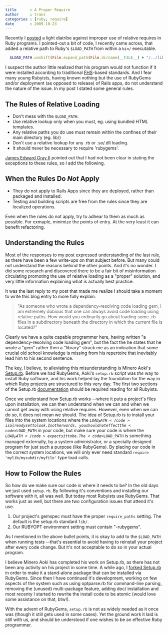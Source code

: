 ```yaml
---
title      : A Proper Require
author     : trans
categories : [ruby, require]
date       : 2009-10-23
---
```


Recently I [posted](http://groups.google.com/group/ruby-talk-google/browse_thread/thread/6a46c837ffc84761)
a light diatribe against improper use of relative requires in Ruby programs.
I pointed-out a bit of code, I recently came across, that added a relative path to Ruby's
<code>$LOAD_PATH</code> from within a <code>bin/</code> executable.

```ruby
  $LOAD_PATH.unshift(File.expand_path(File.dirname(__FILE__) + "/../lib"))
```

I suspect the author little realized that his program would not function if it were installed
according to traditional [FHS](http://www.pathname.com/fhs/)-based standards. And I fear many
young Rubyists, having known nothing but the use of RubyGems and/or deployment (as opposed to release)
of Rails apps, do not understand the nature of the issue. In my post I stated some general rules.

## The Rules of Relative Loading

* Don't mess with the <code>$LOAD_PATH</code>.
* Use relative lookup only when you must, eg. using bundled HTML templates.
* Any relative paths you do use must remain within the confines of their main directory (eg. lib/)
* Don't use a relative lookup for any .rb or .so/.dll loading.
* It should never be necessary to require 'rubygems'.

[James Edward Gray II](http://blog.grayproductions.net/) pointed out that
I had not been clear in stating the exceptions to these rules, so I add the
following.

## When the Rules Do *Not* Apply

* They do not apply to Rails Apps since they are deployed, rather than packaged and installed.
* Testing and building scripts are free from the rules since they are localized operations.

Even when the rules do not apply, try to adhear to them as much as possible. For exmaple, minimize
the points of entry. At the very least it can benefit refactoring.

## Understanding the Rules

Most of the responses to my post expressed understanding of the last rule, as there have been a few
write-ups on that subject before. But many could not understand the reasons behind the other points.
And it's no wonder. I did some research and discovered there to be a fair bit of misinformation
circulating promoting the use of relative loading as a "proper" solution, and very little information
explaining what is actually best practice.

It was the last reply to my post that made me realize I should take a moment to write this 
blog entry to more fully explain.

<blockquote>
"As someone who wrote a dependency-resolving code loading gem, I am extremely
dubious that one can always avoid code loading using relative paths.
How would you ordinarily go about loading some .rb files in a subdirectory
beneath the directory in which the current file is located?"
</blockquote>

Clearly we have a quite capable programmer here, having written "a dependency-resolving code loading gem",
but the fact the he states that he wrote a "gem" rather then a "library" struck me as an indication
that some crucial old school knowledge is missing from his repertoire that inevitably lead him to
his second sentence.

The key, I believe, to alleviating this misunderstanding is Minero Aoki's [Setup.rb](http://i.loveruby.net/en/projects/setup/).
Before we had RubyGems, Aoki's <code>setup.rb</code> script was *the* way to install Ruby software, and his
work helped lay the foundation for the way in which Ruby projects are structured to this very day. The
first two sections of the Setup.rb [documentation](http://i.loveruby.net/en/projects/setup/doc/)
should be required reading for all Rubyists.

Once we understand how Setup.rb works --where it puts a project's files upon installation, we can
then understand when we can and when we cannot get away with using relative requires. However, even
when we can do so, it does not mean we should. The idea of Setup.rb is to install your files
into the system locations where the <code>$LOAD_PATH</code> is already set to look. In other words,
you should not effect the <code>$LOAD_PATH</code> in your code, but make sure your code is where
the <code>$LOAD_PATH</code> expects it to be. The <code>$LOAD_PATH</code> is something managed externally,
by a system administrator, or a specially designed program for just such a purpose (like RubyGems).
By placing our code in the correct system locations, we will only ever need standard 
<code>require 'mylib/mysubdir/myfile'</code> type load calls.

## How to Follow the Rules

So how do we make sure our code is where it needs to be? In the old days we just used <code>setup.rb</code>.
By following it's conventions and installing our software with it, all was well. But today most Rubyists
use RubyGems. That works just as well, but there are two configuration issues that attend it's use.

1. Our project's gemspec must have the proper <code>require_paths</code> setting. The default is the setup.rb standard <code>lib/</code>.
2. Our RUBYOPT environment setting must contain "-rubygems".

As I mentioned in the above bullet points, it is okay to add to the <code>$LOAD_PATH</code> when running
tests --that's essential to avoid having to reinstall your project after every code change. But it's not
acceptable to do so in your actual program.

I believe Minero Aoki has completed his work on Setup.rb, as there has not been any activity on his project
in some time. A while ago, I [forked Setup.rb](http://github.com/proutils/setup) in order to make it a stand-alone
package that can be installed via RubyGems. Since then I have continued it's development, working on few
aspects of the system such as using optparse.rb for command-line parsing, removing the (unused) multi-package
feature, adding doc/ installation and most recenty I started to rewrite the install code to be atomic
(would love some assistance on that, btw!).

With the advent of RubyGems, <code>setup.rb</code> is not as widely needed as it once was (though it still gets
used in some cases). Yet the ground work it laid is still with us, and should be understood if one wishes to
be an effective Ruby programmer.


